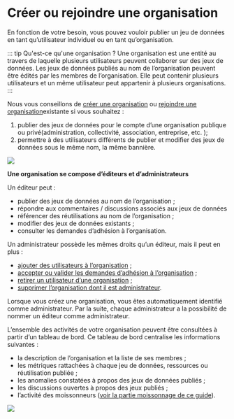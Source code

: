 # Créer ou rejoindre une organisation

En fonction de votre besoin, vous pouvez vouloir publier un jeu de données en tant qu’utilisateur individuel ou en tant qu’organisation.

::: tip Qu'est-ce qu'une organisation ?
Une organisation est une entité au travers de laquelle plusieurs utilisateurs peuvent collaborer sur des jeux de données. Les jeux de données publiés au nom de l’organisation peuvent être édités par les membres de l’organisation. Elle peut contenir plusieurs utilisateurs et un même utilisateur peut appartenir à plusieurs organisations.
:::


Nous vous conseillons de [créer une organisation](https://doc.data.gouv.fr/organisations/creer-une-organisation/) ou [rejoindre une organisation](https://doc.data.gouv.fr/organisations/creer-une-organisation/)existante si vous souhaitez :
1. publier des jeux de données pour le compte d’une organisation publique ou privé(administration, collectivité, association, entreprise, etc. );
2.  permettre à des utilisateurs différents de publier et modifier des jeux de données sous le même nom, la même bannière.

![](./images/ajouter_organisation.jpg)

**Une organisation se compose d’éditeurs et d’administrateurs**

Un éditeur peut :
- publier des jeux de données au nom de l’organisation ;
- répondre aux commentaires / discussions associés aux jeux de données
- référencer des réutilisations au nom de l’organisation ;
- modifier des jeux de données existants ;
- consulter les demandes d’adhésion à l’organisation.

Un administrateur possède les mêmes droits qu’un éditeur,  mais il peut en plus :
- [ajouter des utilisateurs à l’organisation](https://doc.data.gouv.fr/organisations/ajouter-un-utilisateur-a-une-organisation/) ;
- [accepter ou valider les demandes d’adhésion à l’organisation](https://doc.data.gouv.fr/organisations/ajouter-un-utilisateur-a-une-organisation/) ;
- [retirer un utilisateur d’une organisation](https://doc.data.gouv.fr/organisations/retirer-un-utilisateur-d-une-organisation/) ;
- [supprimer l’organisation dont il est administrateur](https://doc.data.gouv.fr/organisations/supprimer-une-organisation/).

Lorsque vous créez une organisation, vous êtes automatiquement identifié comme administrateur. Par la suite, chaque administrateur a la possibilité de nommer un éditeur comme administrateur.

L’ensemble des activités de votre organisation peuvent être consultées à partir d’un tableau de bord.  Ce tableau de bord centralise les informations suivantes :
- la description de l’organisation et la liste de ses membres ;
- les métriques rattachées à chaque jeu de données, ressources ou réutilisation publiée ;
- les anomalies constatées à propos des jeux de données publiés ;
- les discussions ouvertes à propos des jeux publiés ;
- l’activité des moissonneurs ([voir la partie moissonnage de ce guide](https://guides.etalab.studio/datagouv/3-publier-un-jeu-de-donnees.html#publier-un-catalogue-de-donnees-existant-par-moissonnage)).

![](./images/tableau_de_bord_organisation.jpg)
